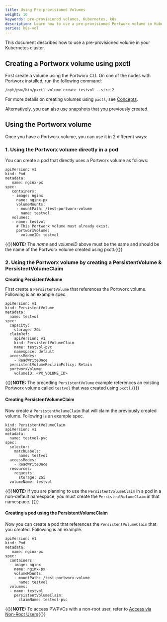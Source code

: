 ```yaml
---
title: Using Pre-provisioned Volumes
weight: 10
keywords: pre-provisioned volumes, Kubernetes, k8s
description: Learn how to use a pre-provisioned Portworx volume in Kubernetes
series: k8s-vol
---
```


This document describes how to use a pre-provisioned volume in your Kubernetes cluster.

## Creating a Portworx volume using pxctl

First create a volume using the Portworx CLI. On one of the nodes with Portworx installed, run the following command:

```text
/opt/pwx/bin/pxctl volume create testvol --size 2
```

For more details on creating volumes using `pxctl`, see [Concepts](/concepts).

Alternatively, you can also use [snapshots](/reference/cli/snapshots/) that you previously created.

## Using the Portworx volume

Once you have a Portworx volume, you can use it in 2 different ways:

### 1. Using the Portworx volume directly in a pod

You can create a pod that directly uses a Portworx volume as follows:

```text
apiVersion: v1
kind: Pod
metadata:
   name: nginx-px
spec:
   containers:
   - image: nginx
     name: nginx-px
     volumeMounts:
     - mountPath: /test-portworx-volume
       name: testvol
   volumes:
   - name: testvol
     # This Portworx volume must already exist.
     portworxVolume:
       volumeID: testvol
```

{{<info>}}**NOTE:** The _name_ and _volumeID_ above must be the same and should be the name of the Portworx volume created using pxctl.{{</info>}}

### 2. Using the Portworx volume by creating a PersistentVolume & PersistentVolumeClaim

**Creating PersistentVolume**

First create a `PersistentVolume` that references the Portworx volume. Following is an example spec.

```text
apiVersion: v1
kind: PersistentVolume
metadata:
  name: testvol
spec:
  capacity:
    storage: 2Gi
  claimRef:
    apiVersion: v1
    kind: PersistentVolumeClaim
    name: testvol-pvc
    namespace: default
  accessModes:
    - ReadWriteOnce
  persistentVolumeReclaimPolicy: Retain
  portworxVolume:
    volumeID: <PX_VOLUME_ID>
```

{{<info>}}**NOTE:** The preceding `PersistentVolume` example references an existing Portworx volume called `testvol` that was created using `pxctl`.{{</info>}}

#### Creating PersistentVolumeClaim

Now create a `PersistentVolumeClaim` that will claim the previously created volume. Following is an example spec.

```text
kind: PersistentVolumeClaim
apiVersion: v1
metadata:
  name: testvol-pvc
spec:
  selector:
    matchLabels:
      name: testvol
  accessModes:
    - ReadWriteOnce
  resources:
    requests:
      storage: 2Gi
  volumeName: testvol
```

{{<info>}}**NOTE:** If you are planning to use the `PersistentVolumeClaim` in a pod in a non-default namespace, you must create the `PersistentVolumeClaim` in that namespace.
{{</info>}}

#### Creating a pod using the PersistentVolumeClaim

Now you can create a pod that references the `PersistentVolumeClaim` that you created. Following is an example.

```text
apiVersion: v1
kind: Pod
metadata:
   name: nginx-px
spec:
  containers:
  - image: nginx
    name: nginx-px
    volumeMounts:
    - mountPath: /test-portworx-volume
      name: testvol
  volumes:
  - name: testvol
    persistentVolumeClaim:
      claimName: testvol-pvc
```

{{<info>}}**NOTE:** To access PV/PVCs with a non-root user, refer to [Access via Non-Root Users](/portworx-install-with-kubernetes/storage-operations/create-pvcs/access-via-non-root-users){{</info>}}
